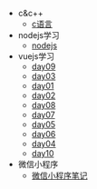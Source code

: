 - c&c++ 
    - [c语言](/c&c++/c语言)
- nodejs学习 
    - [nodejs](/nodejs学习/nodejs)
- vuejs学习 
    - [day09](/vuejs学习/day09)
    - [day03](/vuejs学习/day03)
    - [day01](/vuejs学习/day01)
    - [day02](/vuejs学习/day02)
    - [day08](/vuejs学习/day08)
    - [day07](/vuejs学习/day07)
    - [day05](/vuejs学习/day05)
    - [day06](/vuejs学习/day06)
    - [day04](/vuejs学习/day04)
    - [day10](/vuejs学习/day10)
- 微信小程序 
    - [微信小程序笔记](/微信小程序/微信小程序笔记)
